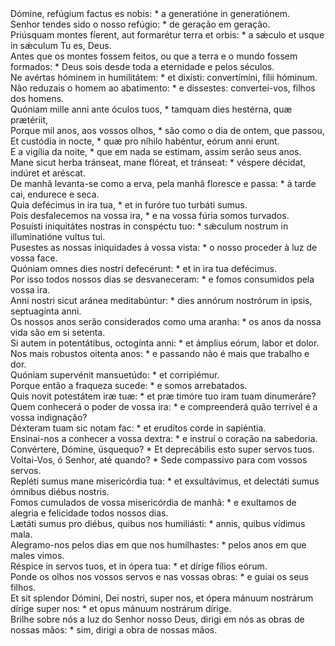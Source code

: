 <div class="dropcap text-justify">Dómine, refúgium factus es nobis: * a generatióne in generatiónem.</div>
<div class="dropcap text-justify">Senhor tendes sido o nosso refúgio: * de geração em geração.</div>
<div class="text-justify">Priúsquam montes fíerent, aut formarétur terra et orbis: * a sǽculo et usque in sǽculum Tu es, Deus.</div>
<div class="text-justify">Antes que os montes fossem feitos, ou que a terra e o mundo fossem formados: * Deus sois desde toda a eternidade e pelos séculos.</div>
<div class="text-justify">Ne avértas hóminem in humilitátem: * et dixísti: convertímini, fílii hóminum.</div>
<div class="text-justify">Não reduzais o homem ao abatimento: * e dissestes: convertei-vos, filhos dos homens.</div>
<div class="text-justify">Quóniam mille anni ante óculos tuos, * tamquam dies hestérna, quæ prætériit,</div>
<div class="text-justify">Porque mil anos, aos vossos olhos, * são como o dia de ontem, que passou,</div>
<div class="text-justify">Et custódia in nocte, * quæ pro níhilo habéntur, eórum anni erunt.</div>
<div class="text-justify">E a vigília da noite, * que em nada se estimam, assim serão seus anos.</div>
<div class="text-justify">Mane sicut herba tránseat, mane flóreat, et tránseat: * véspere décidat, indúret et aréscat.</div>
<div class="text-justify">De manhã levanta-se como a erva, pela manhã floresce e passa: * à tarde cai, endurece e seca.</div>
<div class="text-justify">Quia defécimus in ira tua, * et in furóre tuo turbáti sumus.</div>
<div class="text-justify">Pois desfalecemos na vossa ira, * e na vossa fúria somos turvados.</div>
<div class="text-justify">Posuísti iniquitátes nostras in conspéctu tuo: * sǽculum nostrum in illuminatióne vultus tui.</div>
<div class="text-justify">Pusestes as nossas iniquidades à vossa vista: * o nosso proceder à luz de vossa face.</div>
<div class="text-justify">Quóniam omnes dies nostri defecérunt: * et in ira tua defécimus.</div>
<div class="text-justify">Por isso todos nossos dias se desvaneceram: * e fomos consumidos pela vossa ira.</div>
<div class="text-justify">Anni nostri sicut aránea meditabúntur: * dies annórum nostrórum in ipsis, septuagínta anni.</div>
<div class="text-justify">Os nossos anos serão considerados como uma aranha: * os anos da nossa vida são em si setenta.</div>
<div class="text-justify">Si autem in potentátibus, octogínta anni: * et ámplius eórum, labor et dolor.</div>
<div class="text-justify">Nos mais robustos oitenta anos: * e passando não é mais que trabalho e dor.</div>
<div class="text-justify">Quóniam supervénit mansuetúdo: * et corripiémur.</div>
<div class="text-justify">Porque então a fraqueza sucede: * e somos arrebatados.</div>
<div class="text-justify">Quis novit potestátem iræ tuæ: * et præ timóre tuo iram tuam dinumeráre?</div>
<div class="text-justify">Quem conhecerá o poder de vossa ira: * e compreenderá quão terrível é a vossa indignação?</div>
<div class="text-justify">Déxteram tuam sic notam fac: * et erudítos corde in sapiéntia.</div>
<div class="text-justify">Ensinai-nos a conhecer a vossa dextra: * e instruí o coração na sabedoria.</div>
<div class="text-justify">Convértere, Dómine, úsquequo? * Et deprecábilis esto super servos tuos.</div>
<div class="text-justify">Voltai-Vos, ó Senhor, até quando? * Sede compassivo para com vossos servos.</div>
<div class="text-justify">Repléti sumus mane misericórdia tua: * et exsultávimus, et delectáti sumus ómnibus diébus nostris.</div>
<div class="text-justify">Fomos cumulados de vossa misericórdia de manhã: * e exultamos de alegria e felicidade todos nossos dias.</div>
<div class="text-justify">Lætáti sumus pro diébus, quibus nos humiliásti: * annis, quibus vídimus mala.</div>
<div class="text-justify">Alegramo-nos pelos dias em que nos humilhastes: * pelos anos em que males vimos.</div>
<div class="text-justify">Réspice in servos tuos, et in ópera tua: * et dírige fílios eórum.</div>
<div class="text-justify">Ponde os olhos nos vossos servos e nas vossas obras: * e guiai os seus filhos.</div>
<div class="text-justify">Et sit splendor Dómini, Dei nostri, super nos, et ópera mánuum nostrárum dírige super nos: * et opus mánuum nostrárum dírige.</div>
<div class="text-justify">Brilhe sobre nós a luz do Senhor nosso Deus, dirigi em nós as obras de nossas mãos: * sim, dirigi a obra de nossas mãos.</div>
